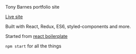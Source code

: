 <div>Tony Barnes portfolio site</div>

<a href="http://tonybarnes.me">Live site</a>

Built with React, Redux, ES6, styled-components and more.

<div>Started from <a href="https://github.com/react-boilerplate/react-boilerplate">react boilerplate</a>

`npm start` for all the things
